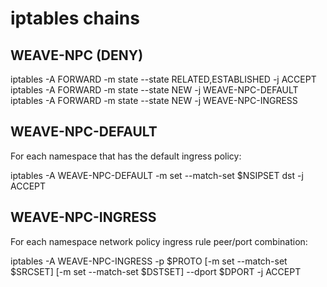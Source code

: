 # iptables chains

## WEAVE-NPC (DENY)

iptables -A FORWARD -m state --state RELATED,ESTABLISHED -j ACCEPT
iptables -A FORWARD -m state --state NEW -j WEAVE-NPC-DEFAULT
iptables -A FORWARD -m state --state NEW -j WEAVE-NPC-INGRESS

## WEAVE-NPC-DEFAULT

For each namespace that has the default ingress policy:

iptables -A WEAVE-NPC-DEFAULT -m set --match-set $NSIPSET dst -j ACCEPT

## WEAVE-NPC-INGRESS

For each namespace network policy ingress rule peer/port combination:

iptables -A WEAVE-NPC-INGRESS -p $PROTO [-m set --match-set $SRCSET] [-m set --match-set $DSTSET] --dport $DPORT -j ACCEPT


